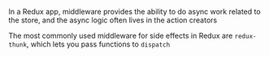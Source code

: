 In a Redux app, middleware provides the ability to do async work related to the store, and the async logic often lives in the action creators

The most commonly used middleware for side effects in Redux are `redux-thunk`, which lets you pass functions to `dispatch`
